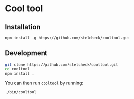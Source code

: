 Cool tool
=========

Installation
-------------

```
npm install -g https://github.com/stelcheck/cooltool.git
```

Development
-------------

```bash
git clone https://github.com/stelcheck/cooltool.git
cd cooltool
npm install .
```

You can then run `cooltool` by running:

```bash
./bin/cooltool
```
